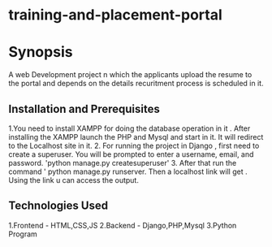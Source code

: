 # training-and-placement-portal

Synopsis
========
 A web Development project n which the applicants upload the resume to the portal and depends on the details recuritment process is scheduled in it.
 

Installation and Prerequisites
------------------------------
1.You need to install XAMPP for doing the database operation in it . After installing the XAMPP  launch the PHP and Mysql and start in it. It will redirect to the Localhost site in it.
2. For running the project in Django , first need to create a superuser. You will be prompted to enter a username, email, and password.
   'python manage.py createsuperuser'
3. After that run the command ' python manage.py runserver. Then a localhost link will get . Using the link u can access the output.


Technologies Used
----------
1.Frontend - HTML,CSS,JS
2.Backend - Django,PHP,Mysql
3.Python Program
